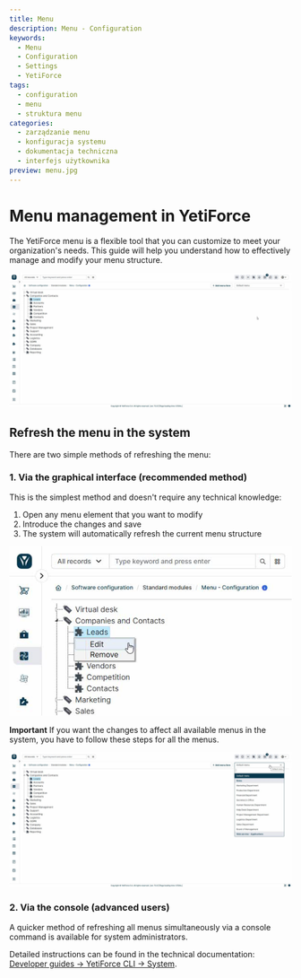 ```yaml
---
title: Menu
description: Menu - Configuration
keywords:
  - Menu
  - Configuration
  - Settings
  - YetiForce
tags:
  - configuration
  - menu
  - struktura menu
categories:
  - zarządzanie menu
  - konfiguracja systemu
  - dokumentacja techniczna
  - interfejs użytkownika
preview: menu.jpg
---
```


# Menu management in YetiForce

The YetiForce menu is a flexible tool that you can customize to meet your organization's needs. This guide will help you understand how to effectively manage and modify your menu structure.

![menu.jpg](menu.jpg)

## Refresh the menu in the system

There are two simple methods of refreshing the menu:

### 1. Via the graphical interface (recommended method)

This is the simplest method and doesn't require any technical knowledge:

1. Open any menu element that you want to modify
2. Introduce the changes and save
3. The system will automatically refresh the current menu structure

![edit-menu.jpg](edit-menu.jpg)

**Important** If you want the changes to affect all available menus in the system, you have to follow these steps for all the menus.

![menus.jpg](menus.jpg)

### 2. Via the console (advanced users)

A quicker method of refreshing all menus simultaneously via a console command is available for system administrators.

Detailed instructions can be found in the technical documentation: [Developer guides → YetiForce CLI → System](/developer-guides/cli/System#odświeżanie-menu).
